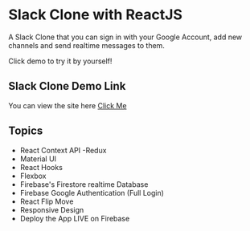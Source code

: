 # Slack Clone with ReactJS

A Slack Clone that you can sign in with your Google Account, add new channels and send realtime messages to them.

Click demo to try it by yourself!

## Slack Clone Demo Link

You can view the site here
[Click Me]([https://slack-clone-28b4c.web.app/rooms/fUviUxh0Yy5ANk1adiTp])

## Topics

- React Context API -Redux
- Material UI
- React Hooks
- Flexbox
- Firebase's Firestore realtime Database
- Firebase Google Authentication (Full Login)
- React Flip Move
- Responsive Design
- Deploy the App LIVE on Firebase


